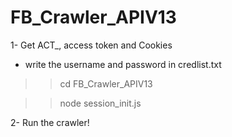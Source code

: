 # FB_Crawler_APIV13

1- Get ACT_, access token and Cookies

- write the username and password in credlist.txt 

>> cd FB_Crawler_APIV13

>> node session_init.js

2- Run the crawler!
